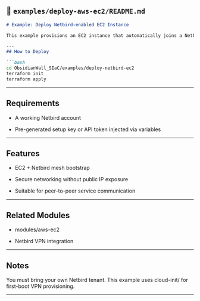 

## 📁 `examples/deploy-aws-ec2/README.md`

```markdown
# Example: Deploy Netbird-enabled EC2 Instance

This example provisions an EC2 instance that automatically joins a Netbird VPN mesh overlay network using `cloud-init`.

---
## How to Deploy

```bash
cd ObsidianWall_SIaC/examples/deploy-netbird-ec2
terraform init
terraform apply
```
---

## Requirements
 - A working Netbird account

 - Pre-generated setup key or API token injected via variables

---

## Features
 - EC2 + Netbird mesh bootstrap

 - Secure networking without public IP exposure

 - Suitable for peer-to-peer service communication

---

## Related Modules
 - modules/aws-ec2

 - Netbird VPN integration

---
## Notes
You must bring your own Netbird tenant. This example uses cloud-init/ for first-boot VPN provisioning.

---